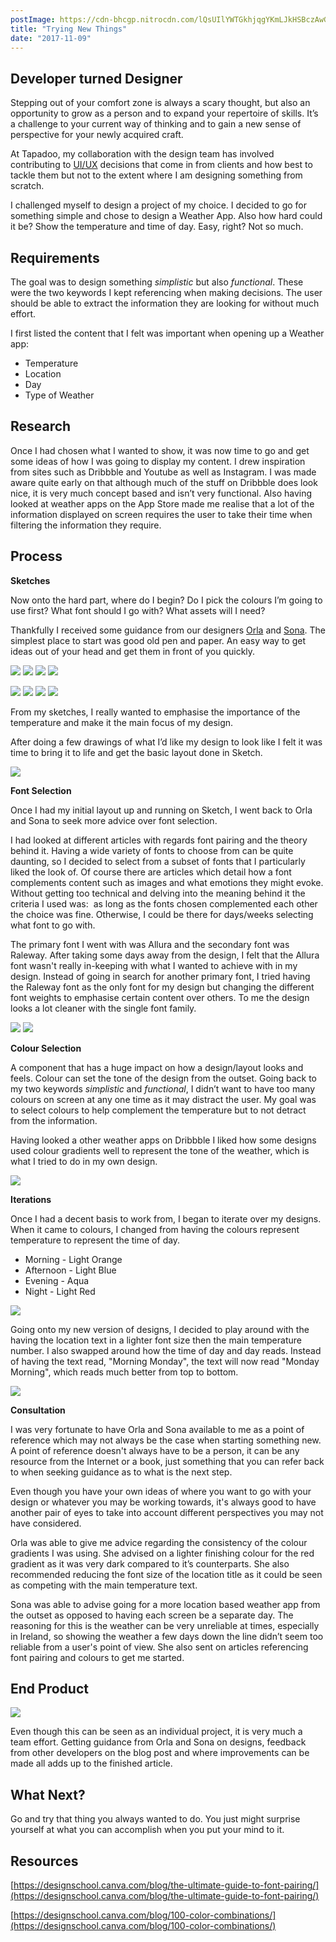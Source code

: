 ```yaml
---
postImage: https://cdn-bhcgp.nitrocdn.com/lQsUIlYWTGkhjqgYKmLJkHSBczAwGDPM/assets/static/optimized/rev-f8d7f54/wp-content/uploads/2017/12/colored-pencils-upside-down-with-room-cropped.png.webp
title: "Trying New Things"
date: "2017-11-09"
---
```


## **Developer turned Designer**

Stepping out of your comfort zone is always a scary thought, but also an opportunity to grow as a person and to expand your repertoire of skills. It’s a challenge to your current way of thinking and to gain a new sense of perspective for your newly acquired craft.

At Tapadoo, my collaboration with the design team has involved contributing to [UI/UX](https://en.wikipedia.org/wiki/User_experience_design) decisions that come in from clients and how best to tackle them but not to the extent where I am designing something from scratch.

I challenged myself to design a project of my choice. I decided to go for something simple and chose to design a Weather App. Also how hard could it be? Show the temperature and time of day. Easy, right? Not so much.

## **Requirements**

The goal was to design something _simplistic_ but also _functional_. These were the two keywords I kept referencing when making decisions. The user should be able to extract the information they are looking for without much effort.

I first listed the content that I felt was important when opening up a Weather app:

- Temperature
- Location
- Day
- Type of Weather

## **Research**

Once I had chosen what I wanted to show, it was now time to go and get some ideas of how I was going to display my content. I drew inspiration from sites such as Dribbble and Youtube as well as Instagram. I was made aware quite early on that although much of the stuff on Dribbble does look nice, it is very much concept based and isn’t very functional. Also having looked at weather apps on the App Store made me realise that a lot of the information displayed on screen requires the user to take their time when filtering the information they require.

## **Process**

**Sketches**

Now onto the hard part, where do I begin? Do I pick the colours I’m going to use first? What font should I go with? What assets will I need?

Thankfully I received some guidance from our designers [Orla](https://tapadoo.wpengine.com/author/orla/) and [Sona](https://www.instagram.com/sonadoodle/). The simplest place to start was good old pen and paper. An easy way to get ideas out of your head and get them in front of you quickly.

[![](images/IMG_PG1-e1510311365992-225x300.jpg)](https://tapadoo.wpengine.com/wp-content/uploads/2017/12/IMG_PG1-e1510311365992.jpg) [![](images/IMG_PG2-e1510311399305-225x300.jpg)](https://tapadoo.wpengine.com/wp-content/uploads/2017/12/IMG_PG2-e1510311399305.jpg) [![](images/IMG_PG3-e1510311462462-225x300.jpg)](https://tapadoo.wpengine.com/wp-content/uploads/2017/12/IMG_PG3-e1510311462462.jpg) [![](images/IMG_PG4-e1510311287441-225x300.jpg)](https://tapadoo.wpengine.com/wp-content/uploads/2017/12/IMG_PG4-e1510311287441.jpg)

[![](images/IMG_PG5-e1510311231692-225x300.jpg)](https://tapadoo.wpengine.com/wp-content/uploads/2017/12/IMG_PG5-e1510311231692.jpg) [![](images/IMG_PG12-225x300.jpg)](https://tapadoo.wpengine.com/wp-content/uploads/2017/12/IMG_PG12.jpg) [![](images/IMG_PG13-225x300.jpg)](https://tapadoo.wpengine.com/wp-content/uploads/2017/12/IMG_PG13.jpg) [![](images/IMG_PG16-e1510311198293-225x300.jpg)](https://tapadoo.wpengine.com/wp-content/uploads/2017/12/IMG_PG16-e1510311198293.jpg)

From my sketches, I really wanted to emphasise the importance of the temperature and make it the main focus of my design.

After doing a few drawings of what I’d like my design to look like I felt it was time to bring it to life and get the basic layout done in Sketch.

[![](images/Initial-Layout-1-169x300.png)](https://tapadoo.wpengine.com/wp-content/uploads/2017/12/Initial-Layout-1.png)

**Font Selection**

Once I had my initial layout up and running on Sketch, I went back to Orla and Sona to seek more advice over font selection.

I had looked at different articles with regards font pairing and the theory behind it. Having a wide variety of fonts to choose from can be quite daunting, so I decided to select from a subset of fonts that I particularly liked the look of. Of course there are articles which detail how a font complements content such as images and what emotions they might evoke. Without getting too technical and delving into the meaning behind it the criteria I used was:  as long as the fonts chosen complemented each other the choice was fine. Otherwise, I could be there for days/weeks selecting what font to go with.

The primary font I went with was Allura and the secondary font was Raleway. After taking some days away from the design, I felt that the Allura font wasn't really in-keeping with what I wanted to achieve with in my design. Instead of going in search for another primary font, I tried having the Raleway font as the only font for my design but changing the different font weights to emphasise certain content over others. To me the design looks a lot cleaner with the single font family.

[![](images/Original-Design-2-169x300.png)](https://tapadoo.wpengine.com/wp-content/uploads/2017/12/Original-Design-2.png) [![](images/Morning-169x300.png)](https://tapadoo.wpengine.com/wp-content/uploads/2017/12/Morning.png)

**Colour Selection**

A component that has a huge impact on how a design/layout looks and feels. Colour can set the tone of the design from the outset. Going back to my two keywords _simplistic_ and _functional_, I didn’t want to have too many colours on screen at any one time as it may distract the user. My goal was to select colours to help complement the temperature but to not detract from the information.

Having looked a other weather apps on Dribbble I liked how some designs used colour gradients well to represent the tone of the weather, which is what I tried to do in my own design.

![](images/Initial-Gradient-Testing-1024x329.png)

**Iterations**

Once I had a decent basis to work from, I began to iterate over my designs. When it came to colours, I changed from having the colours represent temperature to represent the time of day.

- Morning - Light Orange
- Afternoon - Light Blue
- Evening - Aqua
- Night - Light Red

![](images/1st-Set-of-Initial-Mockups_V1-1024x434.png)

Going onto my new version of designs, I decided to play around with the having the location text in a lighter font size then the main temperature number. I also swapped around how the time of day and day reads. Instead of having the text read, "Morning Monday", the text will now read "Monday Morning", which reads much better from top to bottom.

![](images/Second-Row-Mockups-Time-of-Day-Rearrangement-1024x497.png)

**Consultation**

I was very fortunate to have Orla and Sona available to me as a point of reference which may not always be the case when starting something new. A point of reference doesn't always have to be a person, it can be any resource from the Internet or a book, just something that you can refer back to when seeking guidance as to what is the next step.

Even though you have your own ideas of where you want to go with your design or whatever you may be working towards, it's always good to have another pair of eyes to take into account different perspectives you may not have considered.

Orla was able to give me advice regarding the consistency of the colour gradients I was using. She advised on a lighter finishing colour for the red gradient as it was very dark compared to it’s counterparts. She also recommended reducing the font size of the location title as it could be seen as competing with the main temperature text.

Sona was able to advise going for a more location based weather app from the outset as opposed to having each screen be a separate day. The reasoning for this is the weather can be very unreliable at times, especially in Ireland, so showing the weather a few days down the line didn’t seem too reliable from a user's point of view. She also sent on articles referencing font pairing and colours to get me started.

## **End Product**

![](images/Third-Row-Mockups-Adding-App-Components-1024x498.png)

Even though this can be seen as an individual project, it is very much a team effort. Getting guidance from Orla and Sona on designs, feedback from other developers on the blog post and where improvements can be made all adds up to the finished article.

## What Next?

Go and try that thing you always wanted to do. You just might surprise yourself at what you can accomplish when you put your mind to it.

## **Resources**

[https://designschool.canva.com/blog/the-ultimate-guide-to-font-pairing/](https://designschool.canva.com/blog/the-ultimate-guide-to-font-pairing/)

[https://designschool.canva.com/blog/100-color-combinations/](https://designschool.canva.com/blog/100-color-combinations/)
